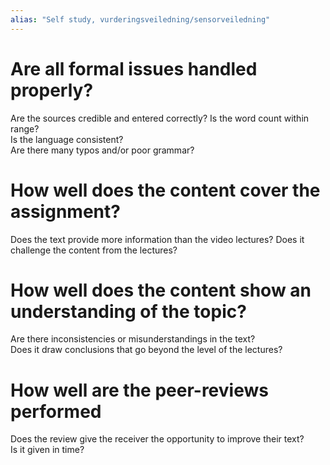 ```yaml
---
alias: "Self study, vurderingsveiledning/sensorveiledning"
---
```



# Are all formal issues handled properly?
Are the sources credible and entered correctly? 
Is the word count within range?  
Is the language consistent?  
Are there many typos and/or poor grammar?

# How well does the content cover the assignment?
Does the text provide more information than the video lectures? Does it challenge the content from the lectures?

# How well does the content show an understanding of the topic?
Are there inconsistencies or misunderstandings in the text?  
Does it draw conclusions that go beyond the level of the lectures?

# How well are the peer-reviews performed
Does the review give the receiver the opportunity to improve their text?  
Is it given in time?